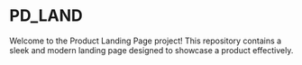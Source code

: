 # PD_LAND
Welcome to the Product Landing Page project! This repository contains a sleek and modern landing page designed to showcase a product effectively. 
